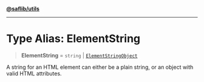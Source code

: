 [**@saflib/utils**](../index.md)

---

# Type Alias: ElementString

> **ElementString** = `string` \| [`ElementStringObject`](../interfaces/ElementStringObject.md)

A string for an HTML element can either be a plain string, or an object with valid HTML attributes.
